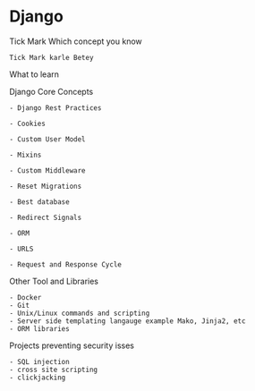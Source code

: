 # Django

Tick Mark Which concept you know

```text
Tick Mark karle Betey
```
What to learn

Django Core Concepts

    - Django Rest Practices

    - Cookies

    - Custom User Model

    - Mixins

    - Custom Middleware

    - Reset Migrations

    - Best database

    - Redirect Signals

    - ORM

    - URLS

    - Request and Response Cycle


Other Tool and Libraries

    - Docker
    - Git 
    - Unix/Linux commands and scripting
    - Server side templating langauge example Mako, Jinja2, etc
    - ORM libraries

Projects preventing security isses 

    - SQL injection
    - cross site scripting
    - clickjacking
